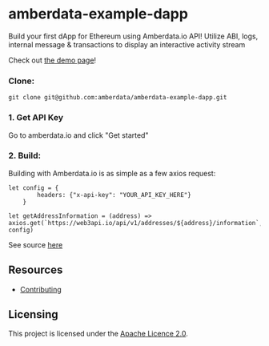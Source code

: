 # amberdata-example-dapp
Build your first dApp for Ethereum using Amberdata.io API! Utilize ABI, logs, internal message &amp; transactions to display an interactive activity stream

Check out [the demo page](https://amberdata.github.io/amberdata-example-dapp/)!

### Clone:
``
git clone git@github.com:amberdata/amberdata-example-dapp.git
``

### 1. Get API Key

Go to amberdata.io and click "Get started"

### 2. Build:

Building with Amberdata.io is as simple as a few axios request:

```
let config = {
        headers: {"x-api-key": "YOUR_API_KEY_HERE"}
    }

let getAddressInformation = (address) => axios.get(`https://web3api.io/api/v1/addresses/${address}/information`, config)

```
See source [here](https://github.com/amberdata/amberdata-example-dapp/blob/ae5062d9eafc96ab8d6f3d396f6e6b1d478c97dd/index.js#L23-L37)

## Resources

- [Contributing](./CONTRIBUTING.md)

## Licensing

This project is licensed under the [Apache Licence 2.0](./LICENSE).
